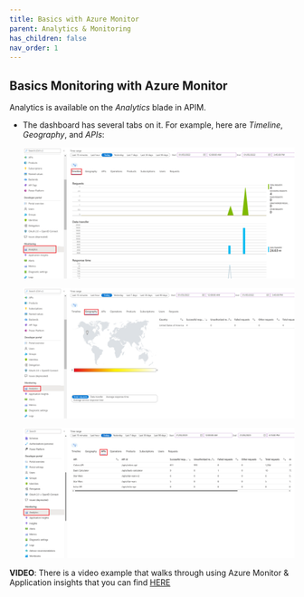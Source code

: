 ```yaml
---
title: Basics with Azure Monitor
parent: Analytics & Monitoring
has_children: false
nav_order: 1
---
```



## Basics Monitoring with Azure Monitor

Analytics is available on the _Analytics_ blade in APIM.

- The dashboard has several tabs on it. For example, here are _Timeline_, _Geography_, and _APIs_:

  ![APIM Azure Monitor Analytics](../../assets/images/apim-azure-monitor-analytics-1.png)

  ![APIM Azure Monitor Analytics](../../assets/images/apim-azure-monitor-analytics-2.png)

  ![APIM Azure Monitor Analytics](../../assets/images/apim-azure-monitor-analytics-3.png)

**VIDEO**: There is a video example that walks through using Azure Monitor & Application insights that you can find [HERE](https://youtu.be/-8JWforFbww?si=4f1id4NuK5BgQn8p)